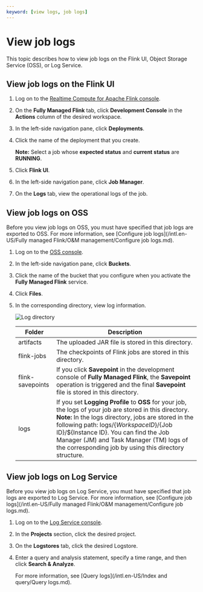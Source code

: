 ```yaml
---
keyword: [view logs, job logs]
---
```


# View job logs

This topic describes how to view job logs on the Flink UI, Object Storage Service \(OSS\), or Log Service.

## View job logs on the Flink UI

1.  Log on to the [Realtime Compute for Apache Flink console](https://realtime-compute.console.aliyun.com/console/cell?spm=a2c4g.11186623.2.16.1a8023a9J8TiPV).

2.  On the **Fully Managed Flink** tab, click **Development Console** in the **Actions** column of the desired workspace.

3.  In the left-side navigation pane, click **Deployments**.

4.  Click the name of the deployment that you create.

    **Note:** Select a job whose **expected status** and **current status** are **RUNNING**.

5.  Click **Flink UI**.

6.  In the left-side navigation pane, click **Job Manager**.

7.  On the **Logs** tab, view the operational logs of the job.


## View job logs on OSS

Before you view job logs on OSS, you must have specified that job logs are exported to OSS. For more information, see [Configure job logs](/intl.en-US/Fully managed Flink/O&M management/Configure job logs.md).

1.  Log on to the [OSS console](https://oss.console.aliyun.com/).

2.  In the left-side navigation pane, click **Buckets**.

3.  Click the name of the bucket that you configure when you activate the **Fully Managed Flink** service.

4.  Click **Files**.

5.  In the corresponding directory, view log information.

    ![Log directory](https://static-aliyun-doc.oss-accelerate.aliyuncs.com/assets/img/en-US/0945434161/p131712.png)

    |Folder|Description|
    |------|-----------|
    |artifacts|The uploaded JAR file is stored in this directory.|
    |flink-jobs|The checkpoints of Flink jobs are stored in this directory.|
    |flink-savepoints|If you click **Savepoint** in the development console of **Fully Managed Flink**, the **Savepoint** operation is triggered and the final **Savepoint** file is stored in this directory.|
    |logs|If you set **Logging Profile** to **OSS** for your job, the logs of your job are stored in this directory. **Note:** In the logs directory, jobs are stored in the following path: logs/$\{Workspace ID\}/$\{Job ID\}/$\{Instance ID\}. You can find the Job Manager \(JM\) and Task Manager \(TM\) logs of the corresponding job by using this directory structure. |


## View job logs on Log Service

Before you view job logs on Log Service, you must have specified that job logs are exported to Log Service. For more information, see [Configure job logs](/intl.en-US/Fully managed Flink/O&M management/Configure job logs.md).

1.  Log on to the [Log Service console](https://sls.console.aliyun.com).

2.  In the **Projects** section, click the desired project.

3.  On the **Logstores** tab, click the desired Logstore.

4.  Enter a query and analysis statement, specify a time range, and then click **Search & Analyze**.

    For more information, see [Query logs](/intl.en-US/Index and query/Query logs.md).


